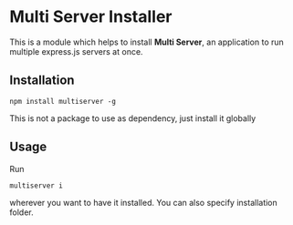 # Multi Server Installer

This is a module which helps to install **Multi Server**, an application to run multiple express.js servers at once.

## Installation

```npm install multiserver -g```

This is not a package to use as dependency, just install it globally

## Usage

Run 

```multiserver i```

 wherever you want to have it installed. You can also specify installation folder.
